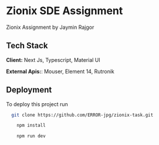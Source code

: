 
# Zionix SDE Assignment

Zionix Assignment by Jaymin Rajgor



## Tech Stack

**Client:** Next Js, Typescript, Material UI

**External Apis:**: Mouser, Element 14, Rutronik




## Deployment

To deploy this project run

```bash
  git clone https://github.com/ERROR-jpg/zionix-task.git
```

```bash
    npm install
```
```bash
    npm run dev
```

